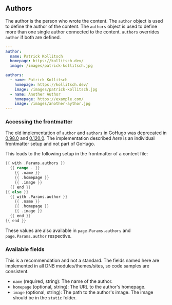 ## Authors

The author is the person who wrote the content. The `author` object is used to define the author of the content. The `authors` object is used to define more than one single author connected to the content. `authors` overrides `author` if both are defined.

```yaml
---
author:
  name: Patrick Kollitsch
  homepage: https://kollitsch.dev/
  image: /images/patrick-kollitsch.jpg

authors:
  - name: Patrick Kollitsch
    homepage: https://kollitsch.dev/
    image: /images/patrick-kollitsch.jpg
  - name: Another Author
    homepage: https://example.com/
    image: /images/another-aythor.jpg
---
```

### Accessing the frontmatter

The old implementation of `author` and `authors` in GoHugo was deprecated in [0.98.0](https://github.com/gohugoio/hugo/releases/tag/v0.98.0) and [0.120.0](https://github.com/gohugoio/hugo/releases/tag/v0.120.0). The implementation described *here* is an individual frontmatter setup and not part of GoHugo.

This leads to the following setup in the frontmatter of a content file:

```go
{{ with .Params.authors }}
  {{ range . }}
    {{ .name }}
    {{ .homepage }}
    {{ .image }}
  {{ end }}
{{ else }}
  {{ with .Params.author }}
    {{ .name }}
    {{ .homepage }}
    {{ .image }}
  {{ end }}
{{ end }}
```

These values are also available in `page.Params.authors` and `page.Params.author` respective.

### Available fields

This is a recommendation and not a standard. The fields named here are implemented in all DNB modules/themes/sites, so code samples are consistent.

* `name` (required, string): The name of the author.
* `homepage` (optional, string): The URL to the author's homepage.
* `image` (optional, string): The path to the author's image. The image should be in the `static` folder.
